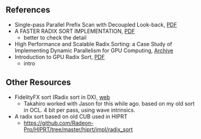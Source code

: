 
## References

- Single-pass Parallel Prefix Scan with Decoupled Look-back, [PDF](https://research.nvidia.com/publication/single-pass-parallel-prefix-scan-decoupled-look-back)
- A FASTER RADIX SORT IMPLEMENTATION, [PDF](https://developer.download.nvidia.com/video/gputechconf/gtc/2020/presentations/s21572-a-faster-radix-sort-implementation.pdf)
  - better to check the detail
- High Performance and Scalable Radix Sorting: a Case Study of Implementing Dynamic Parallelism for GPU Computing, [Archive](https://code.google.com/archive/p/back40computing/)
- Introduction to GPU Radix Sort, [PDF](http://www.heterogeneouscompute.org/wordpress/wp-content/uploads/2011/06/RadixSort.pdf)
  - intro


## Other Resources
- FidelityFX sort (Radix sort in DX), [web](https://gpuopen.com/fidelityfx-parallel-sort/)
  - Takahiro worked with Jason for this while ago. based on my old sort in OCL. 4 bit per pass, using wave intrinsics. 
- A radix sort based on old CUB used in HIPRT
  - https://github.com/Radeon-Pro/HIPRT/tree/master/hiprt/impl/radix_sort
  